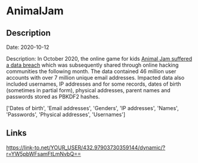 # AnimalJam

## Description

Date: 2020-10-12

Description:
In October 2020, the online game for kids <a href="https://www.animaljam.com/en/2020databreach" target="_blank" rel="noopener">Animal Jam suffered a data breach</a> which was subsequently shared through online hacking communities the following month. The data contained 46 million user accounts with over 7 million unique email addresses. Impacted data also included usernames, IP addresses and for some records, dates of birth (sometimes in partial form), physical addresses, parent names and passwords stored as PBKDF2 hashes.


['Dates of birth', 'Email addresses', 'Genders', 'IP addresses', 'Names', 'Passwords', 'Physical addresses', 'Usernames']

## Links

https://link-to.net/YOUR_USER/432.97903730359144/dynamic/?r=YW5pbWFsamFtLmNvbQ==